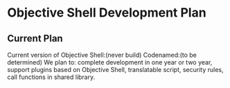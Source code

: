 # Objective Shell Development Plan
## Current Plan
Current version of Objective Shell:(never build)
Codenamed:(to be determined)
We plan to:
complete development in one year or two year,
support plugins based on Objective Shell,
translatable script,
security rules,
call functions in shared library.